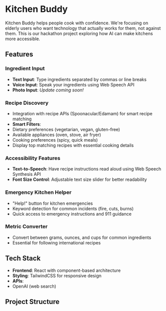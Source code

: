 # Kitchen Buddy
Kitchen Buddy helps people cook with confidence. We're focusing on elderly users who want technology that actually works for them, not against them. This is our hackathon project exploring how AI can make kitchens more accessible.

## Features

### Ingredient Input
- **Text Input**: Type ingredients separated by commas or line breaks
- **Voice Input**: Speak your ingredients using Web Speech API
- **Photo Input**: *Update coming soon!*

### Recipe Discovery
- Integration with recipe APIs (Spoonacular/Edamam) for smart recipe matching
- **Smart Filters**:
 - Dietary preferences (vegetarian, vegan, gluten-free)
 - Available appliances (oven, stove, air fryer)
 - Cooking preferences (spicy, quick meals)
- Display top matching recipes with essential cooking details

### Accessibility Features
- **Text-to-Speech**: Have recipe instructions read aloud using Web Speech Synthesis API
- **Font Size Control**: Adjustable text size slider for better readability

### Emergency Kitchen Helper
- "Help!" button for kitchen emergencies
- Keyword detection for common incidents (fire, cuts, burns)
- Quick access to emergency instructions and 911 guidance

### Metric Converter
- Convert between grams, ounces, and cups for common ingredients
- Essential for following international recipes

## Tech Stack

- **Frontend**: React with component-based architecture
- **Styling**: TailwindCSS for responsive design
- **APIs**: 
 - OpenAI (web search)

## Project Structure
